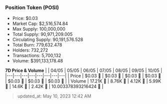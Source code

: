 
  ### Position Token (POSI)
  - Price: $0.03
  - Market Cap: $2,516,574.84
  - Max Supply: 100,000,000
  - Total Supply: 90,971,209.005
  - Circulating Supply: 90,191,576.528
  - Total Burn: 779,632.478
  - Holders: 732,272
  - Transactions: 5,700,132
  - Volume: $391,133,178.48

  **7D Price & Volume**
  | | 04&#x2F;05 | 05&#x2F;05 | 06&#x2F;05 | 07&#x2F;05 | 08&#x2F;05 | 09&#x2F;05 | 10&#x2F;05 |
  |---|---|---|---|---|---|---|---|
  | Price | $0.03 🔻 | $0.03 🚀 | $0.03 🔻 | $0.03 🚀 | $0.03 🔻 | $0.03 🚀 | $0.03 🔻 |
  | Volume | 17.21K 🔻 | 8.76K 🔻 | 4.12K 🔻 | 5.99K 🚀 | 14.6K 🚀 | 2.42K 🔻 | 10.003378393216424 🔻 |

  > updated_at: May 10, 2023 12:42 AM
